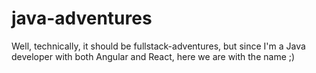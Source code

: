 # java-adventures

Well, technically, it should be fullstack-adventures, but since I'm a Java developer with both Angular and React, here we are with the name ;) 